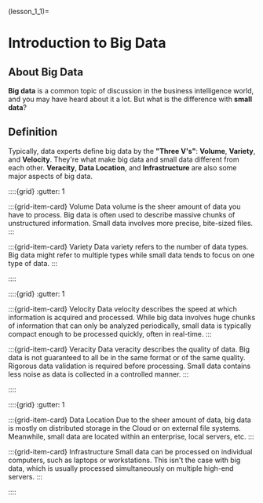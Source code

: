 (lesson_1_1)=
# Introduction to Big Data
## About Big Data
**Big data** is a common topic of discussion in the business intelligence world, and you may have heard about it a lot. But what is the difference with **small data**?

## Definition
Typically, data experts define big data by the **"Three V's"**:
**Volume**, **Variety**, and **Velocity**. They're what make big data and small data different from each other. **Veracity**, **Data Location**, and **Infrastructure** are also some major aspects of big data.


::::{grid} 
:gutter: 1

:::{grid-item-card} Volume
Data volume is the sheer amount of data you have to process. Big data is often used to describe massive chunks of unstructured information. Small data involves more precise, bite-sized files.
:::

:::{grid-item-card} Variety
Data variety refers to the number of data types. Big data might refer to multiple types while small data tends to focus on one type of data.
:::

::::

::::{grid} 
:gutter: 1

:::{grid-item-card} Velocity
Data velocity describes the speed at which information is acquired and processed. While big data involves huge chunks of information that can only be analyzed periodically, small data is typically compact enough to be processed quickly, often in real-time.
:::

:::{grid-item-card} Veracity
Data veracity describes the quality of data. Big data is not guaranteed to all be in the same format or of the same quality. Rigorous data validation is required before processing. Small data contains less noise as data is collected in a controlled manner.
:::

::::

::::{grid} 
:gutter: 1

:::{grid-item-card} Data Location
Due to the sheer amount of data, big data is mostly on distributed storage in the Cloud or on external file systems. Meanwhile, small data are located within an enterprise, local servers, etc.
:::

:::{grid-item-card} Infrastructure
Small data can be processed on individual computers, such as laptops or workstations. This isn't the case with big data, which is usually processed simultaneously on multiple high-end servers.
:::

::::